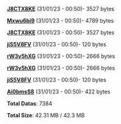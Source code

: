 [**J8CTX8KE**](/data/J8CTX8KE.txt) (31/01/23 - 00:50)- 3527 bytes

[**Mxwu6bi9**](/data/Mxwu6bi9.txt) (31/01/23 - 00:50)- 4789 bytes

[**J8CTX8KE**](/data/J8CTX8KE.txt) (31/01/23 - 00:50)- 3527 bytes

[**jiS5V8FV**](/data/jiS5V8FV.txt) (31/01/23 - 00:50)- 120 bytes

[**rW3v5hXG**](/data/rW3v5hXG.txt) (31/01/23 - 00:50)- 2666 bytes

[**rW3v5hXG**](/data/rW3v5hXG.txt) (31/01/23 - 00:50)- 2666 bytes

[**jiS5V8FV**](/data/jiS5V8FV.txt) (31/01/23 - 00:50)- 120 bytes

[**Ai0bmsS8**](/data/Ai0bmsS8.txt) (31/01/23 - 00:50)- 422 bytes

**Total Datas**: 7384

**Total Size**: 42.31 MB / 42.3 MB